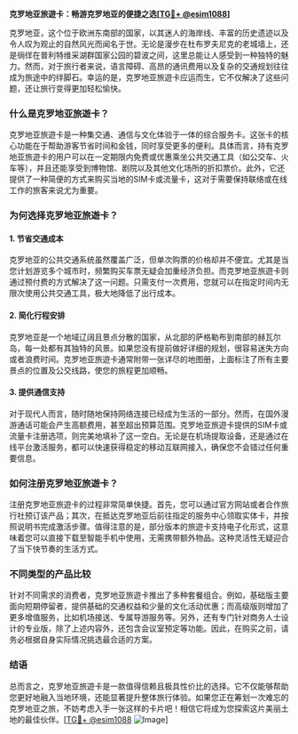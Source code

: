 **克罗地亚旅遊卡：畅游克罗地亚的便捷之选[[TG💪+ @esim1088](https://t.me/s/esim1088)]**

克罗地亚，这个位于欧洲东南部的国家，以其迷人的海岸线、丰富的历史遗迹以及令人叹为观止的自然风光而闻名于世。无论是漫步在杜布罗夫尼克的老城墙上，还是徜徉在普利特维采湖群国家公园的碧波之间，这里总能让人感受到一种独特的魅力。然而，对于旅行者来说，语言障碍、高昂的通讯费用以及复杂的交通规划往往成为旅途中的绊脚石。幸运的是，克罗地亚旅遊卡应运而生，它不仅解决了这些问题，还让旅行变得更加轻松愉快。

### **什么是克罗地亚旅遊卡？**

克罗地亚旅遊卡是一种集交通、通信与文化体验于一体的综合服务卡。这张卡的核心功能在于帮助游客节省时间和金钱，同时享受更多的便利。具体而言，持有克罗地亚旅遊卡的用户可以在一定期限内免费或优惠乘坐公共交通工具（如公交车、火车等），并且还能享受到博物馆、剧院以及其他文化场所的折扣票价。此外，它还提供了一种简便的方式来购买当地的SIM卡或流量卡，这对于需要保持联络或在线工作的旅客来说尤为重要。

### **为何选择克罗地亚旅遊卡？**

#### **1. 节省交通成本**
克罗地亚的公共交通系统虽然覆盖广泛，但单次购票的价格却并不便宜。尤其是当您计划游览多个城市时，频繁购买车票无疑会加重经济负担。而克罗地亚旅遊卡则通过预付费的方式解决了这一问题。只需支付一次费用，您就可以在指定时间内无限次使用公共交通工具，极大地降低了出行成本。

#### **2. 简化行程安排**
克罗地亚是一个地域辽阔且景点分散的国家，从北部的萨格勒布到南部的赫瓦尔岛，每一处都有其独特的风景。如果您没有提前做好详细的规划，很容易迷失方向或者浪费时间。克罗地亚旅遊卡通常附带一张详尽的地图册，上面标注了所有主要景点的位置及公交线路，使您的旅程更加顺畅。

#### **3. 提供通信支持**
对于现代人而言，随时随地保持网络连接已经成为生活的一部分。然而，在国外漫游通话可能会产生高额费用，甚至超出预算范围。克罗地亚旅遊卡提供的SIM卡或流量卡注册选项，则完美地填补了这一空白。无论是在机场提取设备，还是通过在线平台激活服务，都可以快速获得稳定的移动互联网接入，确保您不会错过任何重要信息。

### **如何注册克罗地亚旅遊卡？**

注册克罗地亚旅遊卡的过程非常简单快捷。首先，您可以通过官方网站或者合作旅行社预订该产品；其次，在抵达克罗地亚后前往指定的服务中心领取实体卡，并按照说明书完成激活步骤。值得注意的是，部分版本的旅遊卡支持电子化形式，这意味着您可以直接下载至智能手机中使用，无需携带额外物品。这种灵活性无疑迎合了当下快节奏的生活方式。

### **不同类型的产品比较**

针对不同需求的消费者，克罗地亚旅遊卡推出了多种套餐组合。例如，基础版主要面向短期停留者，提供基础的交通权益和少量的文化活动优惠；而高级版则增加了更多增值服务，比如机场接送、专属导游服务等。另外，还有专门针对商务人士设计的专业版，除了上述内容外，还包含会议室预定等功能。因此，在购买之前，请务必根据自身实际情况挑选最合适的方案。

### **结语**

总而言之，克罗地亚旅遊卡是一款值得信赖且极具性价比的选择。它不仅能够帮助您更好地融入当地环境，还能显著提升整体旅行体验。如果您正在筹划一次难忘的克罗地亚之旅，不妨考虑入手一张这样的卡片吧！相信它将成为您探索这片美丽土地的最佳伙伴。[[TG💪+ @esim1088](https://t.me/s/esim1088) ![Image](https://i.postimg.cc/4NQfJmqS/Snipaste-2025-05-13-00-14-12.png)]